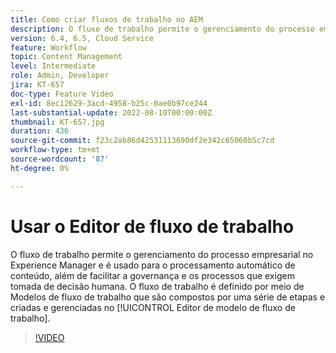 ```yaml
---
title: Como criar fluxos de trabalho no AEM
description: O fluxo de trabalho permite o gerenciamento do processo empresarial no Experience Manager e é usado para o processamento automático de conteúdo, além de facilitar a governança e os processos que exigem tomada de decisão humana.
version: 6.4, 6.5, Cloud Service
feature: Workflow
topic: Content Management
level: Intermediate
role: Admin, Developer
jira: KT-657
doc-type: Feature Video
exl-id: 8ec12629-3acd-4958-b25c-0ae0b97ce244
last-substantial-update: 2022-08-10T00:00:00Z
thumbnail: KT-657.jpg
duration: 436
source-git-commit: f23c2ab86d42531113690df2e342c65060b5c7cd
workflow-type: tm+mt
source-wordcount: '87'
ht-degree: 0%

---
```


# Usar o Editor de fluxo de trabalho

O fluxo de trabalho permite o gerenciamento do processo empresarial no Experience Manager e é usado para o processamento automático de conteúdo, além de facilitar a governança e os processos que exigem tomada de decisão humana. O fluxo de trabalho é definido por meio de Modelos de fluxo de trabalho que são compostos por uma série de etapas e criadas e gerenciadas no [!UICONTROL Editor de modelo de fluxo de trabalho].

>[!VIDEO](https://video.tv.adobe.com/v/22201?quality=12&learn=on)
